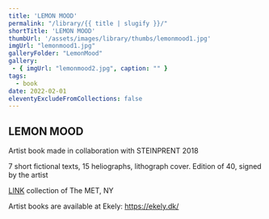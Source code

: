 ```yaml
---
title: 'LEMON MOOD'
permalink: "/library/{{ title | slugify }}/"
shortTitle: 'LEMON MOOD'
thumbUrl: '/assets/images/library/thumbs/lemonmood1.jpg'
imgUrl: "lemonmood1.jpg"
galleryFolder: "LemonMood"
gallery:
 - { imgUrl: "lemonmood2.jpg", caption: "" }
tags:
  - book
date: 2022-02-01
eleventyExcludeFromCollections: false
---
```



<div class="Txt">
  <h2>LEMON MOOD</h2>
  <p>Artist book made in collaboration with STEINPRENT 2018</p>
  <p>7 short fictional texts, 15 heliographs, lithograph cover. Edition of 40, signed by the artist</p>
  <p><a href="https://www.metmuseum.org/art/collection/search/818116">LINK</a> collection of The MET, NY</p>
  <p>Artist books are available at Ekely:&nbsp;<a href="https://ekely.dk/" target="_blank">https://ekely.dk/</a></p>
</div>